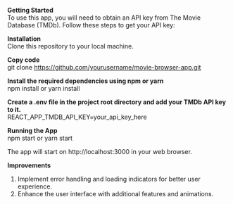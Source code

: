 **Getting Started**</br>
To use this app, you will need to obtain an API key from The Movie Database (TMDb). Follow these steps to get your API key:

**Installation**</br>
Clone this repository to your local machine.

**Copy code**</br>
git clone https://github.com/yourusername/movie-browser-app.git

**Install the required dependencies using npm or yarn**</br>
npm install
or
yarn install

**Create a .env file in the project root directory and add your TMDb API key to it.**</br>
REACT_APP_TMDB_API_KEY=your_api_key_here

**Running the App**</br>
npm start
or
yarn start

The app will start on http://localhost:3000 in your web browser.

**Improvements**</br>
1. Implement error handling and loading indicators for better user experience.
3. Enhance the user interface with additional features and animations.
